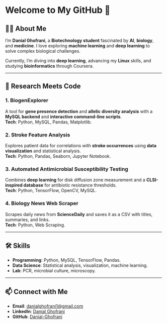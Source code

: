 # Welcome to My GitHub 👋

## 👨‍🔬 About Me  
I’m **Danial Ghofrani**, a **Biotechnology student** fascinated by **AI**, **biology**, and **medicine**. I love exploring **machine learning** and **deep learning** to solve complex biological challenges.

Currently, I’m diving into **deep learning**, advancing my **Linux** skills, and studying **bioinformatics** through Coursera.

---

## 🧬 Research Meets Code  

### 1. BiogenExplorer  
A tool for **gene presence detection** and **allelic diversity analysis** with a **MySQL backend** and **interactive command-line scripts**.  
**Tech**: Python, MySQL, Pandas, Matplotlib.  

### 2. Stroke Feature Analysis  
Explores patient data for correlations with **stroke occurrences** using **data visualization** and statistical analysis.  
**Tech**: Python, Pandas, Seaborn, Jupyter Notebook.  

### 3. Automated Antimicrobial Susceptibility Testing  
Combines **deep learning** for disk diffusion zone measurement and a **CLSI-inspired database** for antibiotic resistance thresholds.  
**Tech**: Python, TensorFlow, OpenCV, MySQL.  

### 4. Biology News Web Scraper  
Scrapes daily news from **ScienceDaily** and saves it as a CSV with titles, summaries, and links.  
**Tech**: Python, Web Scraping.  

---

## 🛠️ Skills  
- **Programming**: Python, MySQL, TensorFlow, Pandas.  
- **Data Science**: Statistical analysis, visualization, machine learning.  
- **Lab**: PCR, microbial culture, microscopy.  

---

## 📫 Connect with Me  
- **Email**: [danialghofrani1@gmail.com](mailto:danialghofrani1@gmail.com)  
- **LinkedIn**: [Danial Ghofrani](https://www.linkedin.com/in/danial-ghofrani-611ba5265)  
- **GitHub**: [Danial-Ghofrani](https://github.com/Danial-Ghofrani)  
